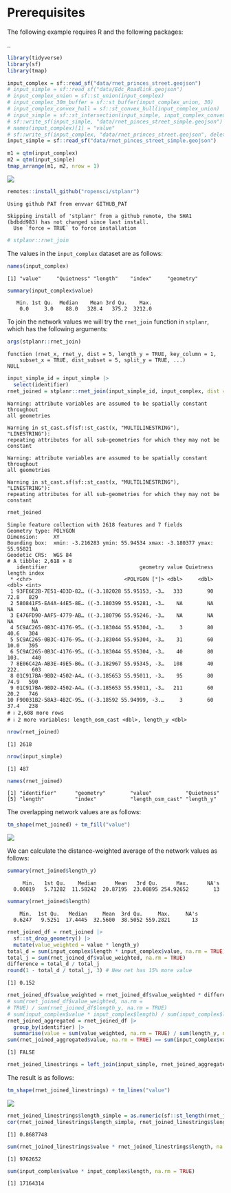 
# Prerequisites

The following example requires R and the following packages:

..

``` r
library(tidyverse)
library(sf)
library(tmap)
```

``` r
input_complex = sf::read_sf("data/rnet_princes_street.geojson")
# input_simple = sf::read_sf("data/Edc_Roadlink.geojson")
# input_complex_union = sf::st_union(input_complex)
# input_complex_30m_buffer = sf::st_buffer(input_complex_union, 30)
# input_complex_convex_hull = sf::st_convex_hull(input_complex_union)
# input_simple = sf::st_intersection(input_simple, input_complex_convex_hull)
# sf::write_sf(input_simple, "data/rnet_pinces_street_simple.geojson")
# names(input_complex)[1] = "value"
# sf::write_sf(input_complex, "data/rnet_princes_street.geojson", delete_dsn = TRUE)
input_simple = sf::read_sf("data/rnet_pinces_street_simple.geojson")
```

``` r
m1 = qtm(input_complex)
m2 = qtm(input_simple)
tmap_arrange(m1, m2, nrow = 1)
```

![](merge_files/figure-commonmark/inputs-1.png)

``` r
remotes::install_github("ropensci/stplanr")
```

    Using github PAT from envvar GITHUB_PAT

    Skipping install of 'stplanr' from a github remote, the SHA1 (bdbdd983) has not changed since last install.
      Use `force = TRUE` to force installation

``` r
# stplanr::rnet_join
```

The values in the `input_complex` dataset are as follows:

``` r
names(input_complex)
```

    [1] "value"     "Quietness" "length"    "index"     "geometry" 

``` r
summary(input_complex$value)
```

       Min. 1st Qu.  Median    Mean 3rd Qu.    Max. 
        0.0     3.0    88.0   328.4   375.2  3212.0 

To join the network values we will try the `rnet_join` function in
`stplanr`, which has the following arguments:

``` r
args(stplanr::rnet_join)
```

    function (rnet_x, rnet_y, dist = 5, length_y = TRUE, key_column = 1, 
        subset_x = TRUE, dist_subset = 5, split_y = TRUE, ...) 
    NULL

``` r
input_simple_id = input_simple |>
  select(identifier)
rnet_joined = stplanr::rnet_join(input_simple_id, input_complex, dist = 30)
```

    Warning: attribute variables are assumed to be spatially constant throughout
    all geometries

    Warning in st_cast.sf(sf::st_cast(x, "MULTILINESTRING"), "LINESTRING"):
    repeating attributes for all sub-geometries for which they may not be constant

    Warning: attribute variables are assumed to be spatially constant throughout
    all geometries

    Warning in st_cast.sf(sf::st_cast(x, "MULTILINESTRING"), "LINESTRING"):
    repeating attributes for all sub-geometries for which they may not be constant

``` r
rnet_joined
```

    Simple feature collection with 2618 features and 7 fields
    Geometry type: POLYGON
    Dimension:     XY
    Bounding box:  xmin: -3.216283 ymin: 55.94534 xmax: -3.180377 ymax: 55.95821
    Geodetic CRS:  WGS 84
    # A tibble: 2,618 × 8
       identifier                              geometry value Quietness length index
     * <chr>                              <POLYGON [°]> <dbl>     <dbl>  <dbl> <int>
     1 93FE6E2B-7E51-4D3D-82… ((-3.182028 55.95153, -3…   333        90   72.8   829
     2 580841F5-EA4A-44E5-8E… ((-3.180399 55.95281, -3…    NA        NA   NA      NA
     3 E476FD90-AAF5-4779-AB… ((-3.180796 55.95246, -3…    NA        NA   NA      NA
     4 5C9AC265-0B3C-4176-95… ((-3.183044 55.95304, -3…     3        80   40.6   304
     5 5C9AC265-0B3C-4176-95… ((-3.183044 55.95304, -3…    31        60   10.0   395
     6 5C9AC265-0B3C-4176-95… ((-3.183044 55.95304, -3…    40        80  103.    440
     7 8E06C42A-AB3E-49E5-B6… ((-3.182967 55.95345, -3…   108        40  222.    603
     8 01C917BA-9BD2-4502-A4… ((-3.185653 55.95011, -3…    95        80   74.9   590
     9 01C917BA-9BD2-4502-A4… ((-3.185653 55.95011, -3…   211        60   20.2   746
    10 F90031B2-58A3-4B2C-95… ((-3.18592 55.94999, -3.…     3        60   37.4   238
    # ℹ 2,608 more rows
    # ℹ 2 more variables: length_osm_cast <dbl>, length_y <dbl>

``` r
nrow(rnet_joined)
```

    [1] 2618

``` r
nrow(input_simple)
```

    [1] 487

``` r
names(rnet_joined)
```

    [1] "identifier"      "geometry"        "value"           "Quietness"      
    [5] "length"          "index"           "length_osm_cast" "length_y"       

The overlapping network values are as follows:

``` r
tm_shape(rnet_joined) + tm_fill("value")
```

![](merge_files/figure-commonmark/overlapping-1.png)

We can calculate the distance-weighted average of the network values as
follows:

``` r
summary(rnet_joined$length_y)
```

         Min.   1st Qu.    Median      Mean   3rd Qu.      Max.      NA's 
      0.00819   5.71282  11.58242  20.87195  23.08895 254.92652        13 

``` r
summary(rnet_joined$length)
```

        Min.  1st Qu.   Median     Mean  3rd Qu.     Max.     NA's 
      0.6247   9.5251  17.4445  32.5600  38.5052 559.2821       13 

``` r
rnet_joined_df = rnet_joined |>
  sf::st_drop_geometry() |>
  mutate(value_weighted = value * length_y)
total_d = sum(input_complex$length * input_complex$value, na.rm = TRUE)
total_j = sum(rnet_joined_df$value_weighted, na.rm = TRUE)
difference = total_d / total_j
round(1 - total_d / total_j, 3) # New net has 15% more value
```

    [1] 0.152

``` r
rnet_joined_df$value_weighted = rnet_joined_df$value_weighted * difference
# sum(rnet_joined_df$value_weighted, na.rm = 
# TRUE) / sum(rnet_joined_df$length_y, na.rm = TRUE)
# sum(input_complex$value * input_complex$length) / sum(input_complex$length)
rnet_joined_aggregated = rnet_joined_df |>
  group_by(identifier) |>
  summarise(value = sum(value_weighted, na.rm = TRUE) / sum(length_y, na.rm = TRUE))
sum(rnet_joined_aggregated$value, na.rm = TRUE) == sum(input_complex$value, na.rm = TRUE)
```

    [1] FALSE

``` r
rnet_joined_linestrings = left_join(input_simple, rnet_joined_aggregated, by = "identifier")
```

The result is as follows:

``` r
tm_shape(rnet_joined_linestrings) + tm_lines("value")
```

![](merge_files/figure-commonmark/joined-1.png)

``` r
rnet_joined_linestrings$length_simple = as.numeric(sf::st_length(rnet_joined_linestrings))
cor(rnet_joined_linestrings$length_simple, rnet_joined_linestrings$length)
```

    [1] 0.8687748

``` r
sum(rnet_joined_linestrings$value * rnet_joined_linestrings$length, na.rm = TRUE)
```

    [1] 9762652

``` r
sum(input_complex$value * input_complex$length, na.rm = TRUE)
```

    [1] 17164314
